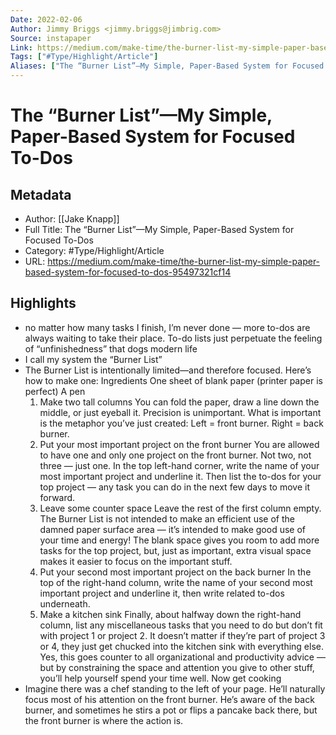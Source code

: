 ```yaml
---
Date: 2022-02-06
Author: Jimmy Briggs <jimmy.briggs@jimbrig.com>
Source: instapaper
Link: https://medium.com/make-time/the-burner-list-my-simple-paper-based-system-for-focused-to-dos-95497321cf14
Tags: ["#Type/Highlight/Article"]
Aliases: ["The “Burner List”—My Simple, Paper-Based System for Focused To-Dos", "The “Burner List”—My Simple, Paper-Based System for Focused To-Dos"]
---
```

# The “Burner List”—My Simple, Paper-Based System for Focused To-Dos

## Metadata
- Author: [[Jake Knapp]]
- Full Title: The “Burner List”—My Simple, Paper-Based System for Focused To-Dos
- Category: #Type/Highlight/Article
- URL: https://medium.com/make-time/the-burner-list-my-simple-paper-based-system-for-focused-to-dos-95497321cf14

## Highlights
- no matter how many tasks I finish, I’m never done — more to-dos are always waiting to take their place. To-do lists just perpetuate the feeling of “unfinishedness” that dogs modern life
- I call my system the “Burner List”
- The Burner List is intentionally limited—and therefore focused. Here’s how to make one:
  Ingredients
  One sheet of blank paper (printer paper is perfect)
  A pen
  1. Make two tall columns
  You can fold the paper, draw a line down the middle, or just eyeball it. Precision is unimportant. What is important is the metaphor you’ve just created: Left = front burner. Right = back burner.
  2. Put your most important project on the front burner
  You are allowed to have one and only one project on the front burner. Not two, not three — just one.
  In the top left-hand corner, write the name of your most important project and underline it. Then list the to-dos for your top project — any task you can do in the next few days to move it forward.
  3. Leave some counter space
  Leave the rest of the first column empty. The Burner List is not intended to make an efficient use of the damned paper surface area — it’s intended to make good use of your time and energy! The blank space gives you room to add more tasks for the top project, but, just as important, extra visual space makes it easier to focus on the important stuff.
  4. Put your second most important project on the back burner
  In the top of the right-hand column, write the name of your second most important project and underline it, then write related to-dos underneath.
  5. Make a kitchen sink
  Finally, about halfway down the right-hand column, list any miscellaneous tasks that you need to do but don’t fit with project 1 or project 2. It doesn’t matter if they’re part of project 3 or 4, they just get chucked into the kitchen sink with everything else. Yes, this goes counter to all organizational and productivity advice — but by constraining the space and attention you give to other stuff, you’ll help yourself spend your time well.
  Now get cooking
- Imagine there was a chef standing to the left of your page. He’ll naturally focus most of his attention on the front burner. He’s aware of the back burner, and sometimes he stirs a pot or flips a pancake back there, but the front burner is where the action is.

